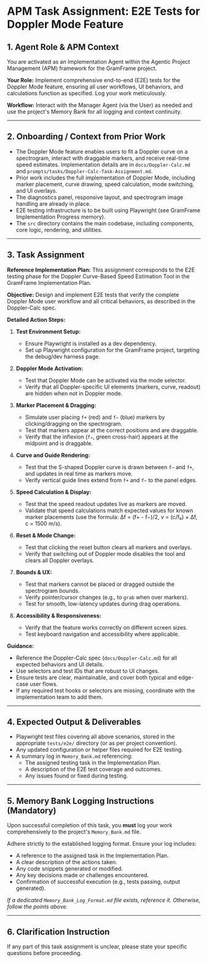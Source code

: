 # APM Task Assignment: E2E Tests for Doppler Mode Feature

## 1. Agent Role & APM Context

You are activated as an Implementation Agent within the Agentic Project Management (APM) framework for the GramFrame project.

**Your Role:** Implement comprehensive end-to-end (E2E) tests for the Doppler Mode feature, ensuring all user workflows, UI behaviors, and calculations function as specified. Log your work meticulously.

**Workflow:** Interact with the Manager Agent (via the User) as needed and use the project's Memory Bank for all logging and context continuity.

---

## 2. Onboarding / Context from Prior Work

- The Doppler Mode feature enables users to fit a Doppler curve on a spectrogram, interact with draggable markers, and receive real-time speed estimates. Implementation details are in `docs/Doppler-Calc.md` and `prompts/tasks/Doppler-Calc-Task-Assignment.md`.
- Prior work includes the full implementation of Doppler Mode, including marker placement, curve drawing, speed calculation, mode switching, and UI overlays.
- The diagnostics panel, responsive layout, and spectrogram image handling are already in place.
- E2E testing infrastructure is to be built using Playwright (see GramFrame Implementation Progress memory).
- The `src` directory contains the main codebase, including components, core logic, rendering, and utilities.

---

## 3. Task Assignment

**Reference Implementation Plan:** This assignment corresponds to the E2E testing phase for the Doppler Curve-Based Speed Estimation Tool in the GramFrame Implementation Plan.

**Objective:** Design and implement E2E tests that verify the complete Doppler Mode user workflow and all critical behaviors, as described in the Doppler-Calc spec.

**Detailed Action Steps:**

1. **Test Environment Setup:**
   - Ensure Playwright is installed as a dev dependency.
   - Set up Playwright configuration for the GramFrame project, targeting the debug/dev harness page.

2. **Doppler Mode Activation:**
   - Test that Doppler Mode can be activated via the mode selector.
   - Verify that all Doppler-specific UI elements (markers, curve, readout) are hidden when not in Doppler mode.

3. **Marker Placement & Dragging:**
   - Simulate user placing `f+` (red) and `f−` (blue) markers by clicking/dragging on the spectrogram.
   - Test that markers appear at the correct positions and are draggable.
   - Verify that the inflexion (`f₀`, green cross-hair) appears at the midpoint and is draggable.

4. **Curve and Guide Rendering:**
   - Test that the S-shaped Doppler curve is drawn between `f−` and `f+`, and updates in real time as markers move.
   - Verify vertical guide lines extend from `f+` and `f−` to the panel edges.

5. **Speed Calculation & Display:**
   - Test that the speed readout updates live as markers are moved.
   - Validate that speed calculations match expected values for known marker placements (use the formula: Δf = (f+ - f−)/2, v = (c/f₀) × Δf, c = 1500 m/s).

6. **Reset & Mode Change:**
   - Test that clicking the reset button clears all markers and overlays.
   - Verify that switching out of Doppler mode disables the tool and clears all Doppler overlays.

7. **Bounds & UX:**
   - Test that markers cannot be placed or dragged outside the spectrogram bounds.
   - Verify pointer/cursor changes (e.g., to `grab` when over markers).
   - Test for smooth, low-latency updates during drag operations.

8. **Accessibility & Responsiveness:**
   - Verify that the feature works correctly on different screen sizes.
   - Test keyboard navigation and accessibility where applicable.

**Guidance:**
- Reference the Doppler-Calc spec (`docs/Doppler-Calc.md`) for all expected behaviors and UI details.
- Use selectors and test IDs that are robust to UI changes.
- Ensure tests are clear, maintainable, and cover both typical and edge-case user flows.
- If any required test hooks or selectors are missing, coordinate with the implementation team to add them.

---

## 4. Expected Output & Deliverables

- Playwright test files covering all above scenarios, stored in the appropriate `tests/e2e/` directory (or as per project convention).
- Any updated configuration or helper files required for E2E testing.
- A summary log in `Memory_Bank.md` referencing:
  - The assigned testing task in the Implementation Plan.
  - A description of the E2E test coverage and outcomes.
  - Any issues found or fixed during testing.

---

## 5. Memory Bank Logging Instructions (Mandatory)

Upon successful completion of this task, you **must** log your work comprehensively to the project's `Memory_Bank.md` file.

Adhere strictly to the established logging format. Ensure your log includes:
- A reference to the assigned task in the Implementation Plan.
- A clear description of the actions taken.
- Any code snippets generated or modified.
- Any key decisions made or challenges encountered.
- Confirmation of successful execution (e.g., tests passing, output generated).

*If a dedicated `Memory_Bank_Log_Format.md` file exists, reference it. Otherwise, follow the points above.*

---

## 6. Clarification Instruction

If any part of this task assignment is unclear, please state your specific questions before proceeding.

